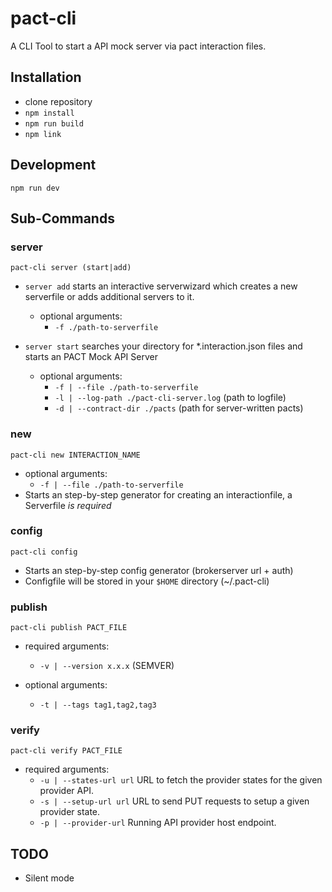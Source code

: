 # pact-cli

A CLI Tool to start a API mock server via pact interaction files.  

## Installation 
- clone repository
- `npm install`
- `npm run build`
- `npm link`

## Development
`npm run dev`

## Sub-Commands

### server
```pact-cli server (start|add)```

- `server add` starts an interactive serverwizard which creates a new serverfile or adds additional servers to it.
  - optional arguments: 
    - `-f ./path-to-serverfile`

- `server start` searches your directory for *.interaction.json files and starts an PACT Mock API Server
  - optional arguments: 
    - `-f | --file ./path-to-serverfile`
    - `-l | --log-path ./pact-cli-server.log` (path to logfile)
    - `-d | --contract-dir ./pacts` (path for server-written pacts)

### new
```pact-cli new INTERACTION_NAME ```
 - optional arguments: 
    - `-f | --file ./path-to-serverfile`
 - Starts an step-by-step generator for creating an interactionfile, a Serverfile *is required*

### config
```pact-cli config```
- Starts an step-by-step config generator (brokerserver url + auth)
- Configfile will be stored in your `$HOME` directory (~/.pact-cli)

### publish
```pact-cli publish PACT_FILE```
  - required arguments:
    - `-v | --version x.x.x` (SEMVER)

  - optional arguments:
    - `-t | --tags tag1,tag2,tag3`

### verify
```pact-cli verify PACT_FILE```
  - required arguments:
    - `-u | --states-url url` URL to fetch the provider states for the given provider API.
    - `-s | --setup-url url` URL to send PUT requests to setup a given provider state.
    - `-p | --provider-url` Running API provider host endpoint.

## TODO
 - Silent mode
